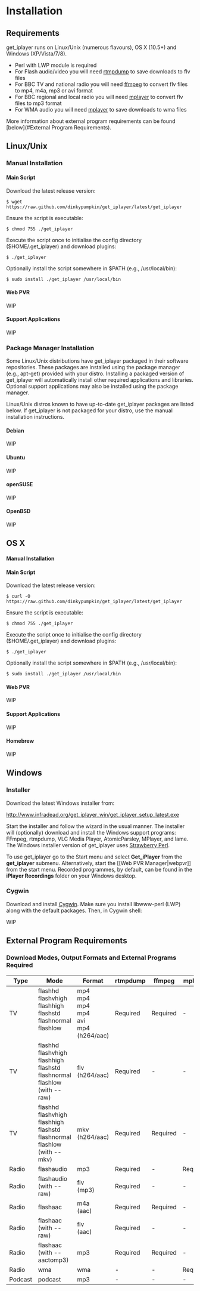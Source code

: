 # Installation

<a name="Requirements"></a>
## Requirements

get_iplayer runs on Linux/Unix (numerous flavours), OS X (10.5+) and Windows (XP/Vista/7/8).

-   Perl with LWP module is required
-   For Flash audio/video you will need [rtmpdump](http://rtmpdump.mplayerhq.hu/) to save downloads to flv files
-   For BBC TV and national radio you will need [ffmpeg](http://ffmpeg.org) to convert flv files to mp4, m4a, mp3 or avi format
-   For BBC regional and local radio you will need [mplayer](http://www.mplayerhq.hu) to convert flv files to mp3 format
-   For WMA audio you will need [mplayer](http://www.mplayerhq.hu) to save downloads to wma files

More information about external program requirements can be found [below](#External Program Requirements).

<a name="Linux/Unix"></a>
## Linux/Unix

<a name="Linux/Unix Manual"></a>
### Manual Installation

#### Main Script

Download the latest release version:

    $ wget https://raw.github.com/dinkypumpkin/get_iplayer/latest/get_iplayer

Ensure the script is executable:

    $ chmod 755 ./get_iplayer

Execute the script once to initialise the config directory ($HOME/.get_iplayer) and download plugins:

    $ ./get_iplayer

Optionally install the script somewhere in $PATH (e.g., /usr/local/bin):

    $ sudo install ./get_iplayer /usr/local/bin


#### Web PVR

WIP

#### Support Applications

WIP

### Package Manager Installation

Some Linux/Unix distributions have get_iplayer packaged in their software repositories.  These packages are installed using the package manager (e.g., apt-get) provided with your distro.  Installing a packaged version of get_iplayer will automatically install other required applications and libraries.  Optional support applications may also be installed using the package manager.

Linux/Unix distros known to have up-to-date get_iplayer packages are listed below.  If get_iplayer is not packaged for your distro, use the manual installation instructions.

#### Debian

WIP

#### Ubuntu

WIP

#### openSUSE

WIP

#### OpenBSD

WIP

<a name="OSX"></a>
## OS X

#### Manual Installation

#### Main Script

Download the latest release version:

    $ curl -O https://raw.github.com/dinkypumpkin/get_iplayer/latest/get_iplayer

Ensure the script is executable:

    $ chmod 755 ./get_iplayer

Execute the script once to initialise the config directory ($HOME/.get_iplayer) and download plugins:

    $ ./get_iplayer

Optionally install the script somewhere in $PATH (e.g., /usr/local/bin):

    $ sudo install ./get_iplayer /usr/local/bin

#### Web PVR

WIP

#### Support Applications

WIP

#### Homebrew

WIP

<a name="Windows"></a>
## Windows

<a name="Windows Installer"></a>
### Installer

Download the latest Windows installer from:

<http://www.infradead.org/get_iplayer_win/get_iplayer_setup_latest.exe>

Start the installer and follow the wizard in the usual manner. The installer will (optionally) download and install the Windows support programs: FFmpeg, rtmpdump, VLC Media Player, AtomicParsley, MPlayer, and lame. The Windows installer version of get_iplayer uses [Strawberry Perl](http://strawberryperl.com/).

To use get_iplayer go to the Start menu and select **Get_iPlayer** from the **get_iplayer** submenu. Alternatively, start the [[Web PVR Manager|webpvr]] from the start menu. Recorded programmes, by default, can be found in the **iPlayer Recordings** folder on your Windows desktop.

<a name="Windows Cygwin"></a>
### Cygwin

Download and install [Cygwin](http://cygwin.com/setup.exe).  Make sure you install libwww-perl (LWP) along with the default packages.  Then, in Cygwin shell:

WIP

<a name="External Program Requirements"></a>
## External Program Requirements

### Download Modes, Output Formats and External Programs Required

|Type|Mode|Format|rtmpdump|ffmpeg|mplayer|atomicparsley|id3v2|
|----|----|------|--------|------|-------|-------------|-----|
|TV|flashhd<br/>flashvhigh<br/>flashhigh<br/>flashstd<br/>flashnormal<br/>flashlow<br/>&#160;|mp4<br/>mp4<br/>mp4<br/>mp4<br/>avi<br/>mp4<br/>(h264/aac)|Required|Required|-|Optional|-|
|TV|flashhd<br/>flashvhigh<br/>flashhigh<br/>flashstd<br/>flashnormal<br/>flashlow<br/>(with --raw)|flv<br/>(h264/aac)|Required|-|-|-|-|
|TV|flashhd<br/>flashvhigh<br/>flashhigh<br/>flashstd<br/>flashnormal<br/>flashlow<br/>(with --mkv)|mkv<br/>(h264/aac)|Required|Required|-|-|-|
|Radio|flashaudio|mp3|Required|-|Required|-|Optional|
|Radio|flashaudio<br/>(with --raw)|flv<br/>(mp3)|Required|-|-|-|-|
|Radio|flashaac|m4a<br/>(aac)|Required|Required|-|Optional|-|
|Radio|flashaac<br/>(with --raw)|flv<br/>(aac)|Required|-|-|-|-|
|Radio|flashaac<br/>(with --aactomp3)|mp3|Required|Required|-|-|Optional|
|Radio|wma|wma|-|-|Required|-|-|
|Podcast|podcast|mp3|-|-|-|-|Optional|
